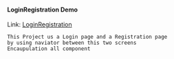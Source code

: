 #### LoginRegistration Demo
Link: [LoginRegistration](https://github.com/540792740/LoginRegister)

    This Project us a Login page and a Registration page
    by using naviator between this two screens
    Encaupulation all component
####
